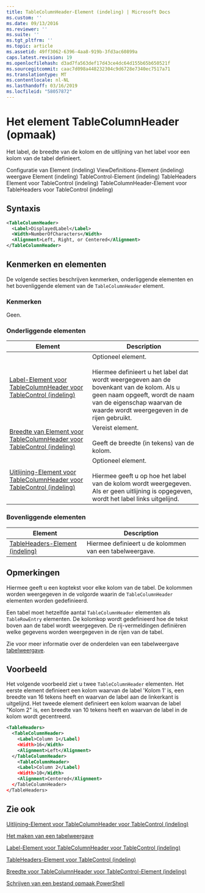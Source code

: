 ```yaml
---
title: TableColumnHeader-Element (indeling) | Microsoft Docs
ms.custom: ''
ms.date: 09/13/2016
ms.reviewer: ''
ms.suite: ''
ms.tgt_pltfrm: ''
ms.topic: article
ms.assetid: 49ff3062-6396-4aa8-919b-3fd3ac60899a
caps.latest.revision: 19
ms.openlocfilehash: d3ad7fa563def17d43ce4dc64d155b65b650521f
ms.sourcegitcommit: caac7d098a448232304c9d6728e7340ec7517a71
ms.translationtype: MT
ms.contentlocale: nl-NL
ms.lasthandoff: 03/16/2019
ms.locfileid: "58057872"
---
```

# <a name="tablecolumnheader-element-format"></a>Het element TableColumnHeader (opmaak)

Het label, de breedte van de kolom en de uitlijning van het label voor een kolom van de tabel definieert.

Configuratie van Element (indeling) ViewDefinitions-Element (indeling) weergave Element (indeling) TableControl-Element (indeling) TableHeaders Element voor TableControl (indeling) TableColumnHeader-Element voor TableHeaders voor TableControl (indeling)

## <a name="syntax"></a>Syntaxis

```xml
<TableColumnHeader>
  <Label>DisplayedLabel</Label>
  <Width>NumberOfCharacters</Width>
  <Alignment>Left, Right, or Centered</Alignment>
</TableColumnHeader>
```

## <a name="attributes-and-elements"></a>Kenmerken en elementen

De volgende secties beschrijven kenmerken, onderliggende elementen en het bovenliggende element van de `TableColumnHeader` element.

### <a name="attributes"></a>Kenmerken

Geen.

### <a name="child-elements"></a>Onderliggende elementen

|Element|Description|
|-------------|-----------------|
|[Label-Element voor TableColumnHeader voor TableControl (indeling)](./label-element-for-tablecolumnheader-for-tablecontrol-format.md)|Optioneel element.<br /><br /> Hiermee definieert u het label dat wordt weergegeven aan de bovenkant van de kolom. Als u geen naam opgeeft, wordt de naam van de eigenschap waarvan de waarde wordt weergegeven in de rijen gebruikt.|
|[Breedte van Element voor TableColumnHeader voor TableControl (indeling)](./width-element-for-tablecolumnheader-for-tablecontrol-format.md)|Vereist element.<br /><br /> Geeft de breedte (in tekens) van de kolom.|
|[Uitlijning-Element voor TableColumnHeader voor TableControl (indeling)](./alignment-element-for-tablecolumnheader-for-tablecontrol-format.md)|Optioneel element.<br /><br /> Hiermee geeft u op hoe het label van de kolom wordt weergegeven. Als er geen uitlijning is opgegeven, wordt het label links uitgelijnd.|

### <a name="parent-elements"></a>Bovenliggende elementen

|Element|Description|
|-------------|-----------------|
|[TableHeaders-Element (indeling)](./tableheaders-element-format.md)|Hiermee definieert u de kolommen van een tabelweergave.|

## <a name="remarks"></a>Opmerkingen

Hiermee geeft u een koptekst voor elke kolom van de tabel. De kolommen worden weergegeven in de volgorde waarin de `TableColumnHeader` elementen worden gedefinieerd.

Een tabel moet hetzelfde aantal `TableColumnHeader` elementen als `TableRowEntry` elementen. De kolomkop wordt gedefinieerd hoe de tekst boven aan de tabel wordt weergegeven. De rij-vermeldingen definiëren welke gegevens worden weergegeven in de rijen van de tabel.

Zie voor meer informatie over de onderdelen van een tabelweergave [tabelweergave](./creating-a-table-view.md).

## <a name="example"></a>Voorbeeld

Het volgende voorbeeld ziet u twee `TableColumnHeader` elementen. Het eerste element definieert een kolom waarvan de label 'Kolom 1' is, een breedte van 16 tekens heeft en waarvan de label aan de linkerkant is uitgelijnd. Het tweede element definieert een kolom waarvan de label "Kolom 2" is, een breedte van 10 tekens heeft en waarvan de label in de kolom wordt gecentreerd.

```xml
<TableHeaders>
  <TableColumnHeader>
    <Label>Column 1</Label)
    <Width>16</Width>
    <Alignment>Left</Alignment>
  </TableColumnHeader>
    <TableColumnHeader>
    <Label>Column 2</Label)
    <Width>10</Width>
    <Alignment>Centered</Alignment>
  </TableColumnHeader>
</TableHeaders>
```

## <a name="see-also"></a>Zie ook

[Uitlijning-Element voor TableColumnHeader voor TableControl (indeling)](./alignment-element-for-tablecolumnheader-for-tablecontrol-format.md)

[Het maken van een tabelweergave](./creating-a-table-view.md)

[Label-Element voor TableColumnHeader voor TableControl (indeling)](./label-element-for-tablecolumnheader-for-tablecontrol-format.md)

[TableHeaders-Element voor TableControl (indeling)](./tableheaders-element-format.md)

[Breedte voor TableColumnHeader voor TableControl-Element (indeling)](./width-element-for-tablecolumnheader-for-tablecontrol-format.md)

[Schrijven van een bestand opmaak PowerShell](./writing-a-powershell-formatting-file.md)
